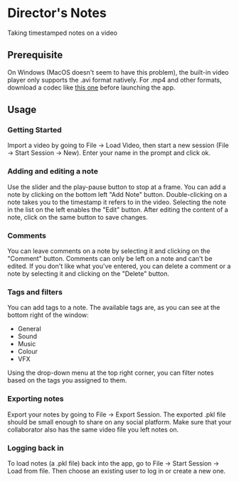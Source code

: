# Director's Notes
Taking timestamped notes on a video
## Prerequisite
On Windows (MacOS doesn't seem to have this problem), the built-in video player only supports the .avi format natively. For .mp4 and other formats, download a codec like [this one](http://www.codecguide.com/configuration_tips.htm?version=1570) before launching the app.
## Usage
### Getting Started
Import a video by going to File -> Load Video, then start a new session (File -> Start Session -> New). Enter your name in the prompt and click ok.
### Adding and editing a note
Use the slider and the play-pause button to stop at a frame. You can add a note by clicking on the bottom left "Add Note" button. Double-clicking on a note takes you to the timestamp it refers to in the video. Selecting the note in the list on the left enables the "Edit" button. After editing the content of a note, click on the same button to save changes.
### Comments
You can leave comments on a note by selecting it and clicking on the "Comment" button. Comments can only be left on a note and can't be edited. If you don't like what you've entered, you can delete a comment or a note by selecting it and clicking on the "Delete" button.
### Tags and filters
You can add tags to a note. The available tags are, as you can see at the bottom right of the window:
* General
* Sound
* Music
* Colour
* VFX

Using the drop-down menu at the top right corner, you can filter notes based on the tags you assigned to them.
### Exporting notes
Export your notes by going to File -> Export Session. The exported .pkl file should be small enough to share on any social platform. Make sure that your collaborator also has the same video file you left notes on.
### Logging back in
To load notes (a .pkl file) back into the app, go to File -> Start Session -> Load from file. Then choose an existing user to log in or create a new one.
